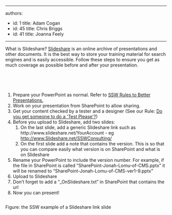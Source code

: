 

---
authors:
  - id: 1
    title: Adam Cogan
  - id: 45
    title: Chris Briggs
  - id: 41
    title: Joanna Feely
---




<span class='intro'> 
  <p>What is Slideshare? <a shape="rect" href="http&#58;//www.slideshare.net/">Slideshare</a> is an online archive of presentations and other documents.&#160;It is the best way to store your training material for search engines and is easily accessible. Follow these steps to ensure you get as much coverage as possible before and after your presentation.</p>
<p>&#160;</p>
<p>&#160;</p>
 </span>


  <ol>
    <li>Prepare your PowerPoint as normal. Refer to <a shape="rect" href="/Communication/RulesToBetterPowerpointPresentations/Pages/default.aspx">SSW Rules to Better Presentations.</a> </li>
    <li>Work on your presentation from SharePoint to allow sharing. </li>
    <li>Get your content checked by a tester and a designer (See our Rule&#58; <a shape="rect" href="/Communication/RulesToBetterPowerpointPresentations/Pages/DoyougetsomeonetodoaTestPlease.aspx">Do you get someone to do a 'Test Please'?</a>) </li>
                            <li>Before you upload to Slideshare, add two slides&#58;
                                <ol>
                                    <li>On the last slide, add a generic Slideshare link such as http&#58;//www.slideshare.net/YourAccount
                                        - eg <a shape="rect" href="http&#58;//www.slideshare.net/SSWConsulting/">
                                            http&#58;//www.Slideshare.net/SSWConsulting/</a> </li>
                                    <li>On the first slide add a note that contains the version. This is so that you can compare easily what version is on SharePoint and what is on Slideshare </li>
                                </ol>
                            </li>    <li>Rename your PowerPoint to include the version number. For example, if the file in SharePoint is called “SharePoint-Jonah-Lomu-of-CMS.pptx” it will be renamed to “SharePoint-Jonah-Lomu-of-CMS-ver1-9.pptx” </li>
    <li>Upload to Slideshare </li>
    <li>Don’t forget to add a “_OnSlideshare.txt” in SharePoint that contains the url </li>
    <li>Now you can present! </li>
</ol>
<img alt="" class="ms-rteCustom-ImageArea" src="/Communication/RulesToBetterPowerpointPresentations/PublishingImages/slideshareend.jpg" />
<p class="ms-rteCustom-FigureNormal">Figure&#58; the SSW example of a Slideshare link slide</p>



